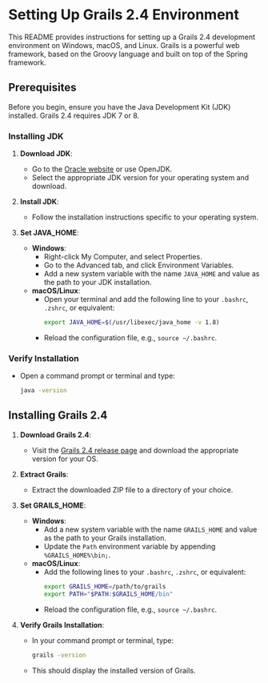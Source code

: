 # Setting Up Grails 2.4 Environment

This README provides instructions for setting up a Grails 2.4 development environment on Windows, macOS, and Linux. Grails is a powerful web framework, based on the Groovy language and built on top of the Spring framework.

## Prerequisites

Before you begin, ensure you have the Java Development Kit (JDK) installed. Grails 2.4 requires JDK 7 or 8.

### Installing JDK

1. **Download JDK**:
   - Go to the [Oracle website](https://www.oracle.com/java/technologies/javase/javase-jdk8-downloads.html) or use OpenJDK.
   - Select the appropriate JDK version for your operating system and download.

2. **Install JDK**:
   - Follow the installation instructions specific to your operating system.

3. **Set JAVA_HOME**:
   - **Windows**:
     - Right-click My Computer, and select Properties.
     - Go to the Advanced tab, and click Environment Variables.
     - Add a new system variable with the name `JAVA_HOME` and value as the path to your JDK installation.
   - **macOS/Linux**:
     - Open your terminal and add the following line to your `.bashrc`, `.zshrc`, or equivalent:
       ```bash
       export JAVA_HOME=$(/usr/libexec/java_home -v 1.8)
       ```
     - Reload the configuration file, e.g., `source ~/.bashrc`.

### Verify Installation

- Open a command prompt or terminal and type:
  ```bash
  java -version

## Installing Grails 2.4

1. **Download Grails 2.4**:
   - Visit the [Grails 2.4 release page](https://github.com/grails/grails-core/releases/tag/v2.4.0) and download the appropriate version for your OS.

2. **Extract Grails**:
   - Extract the downloaded ZIP file to a directory of your choice.

3. **Set GRAILS_HOME**:
   - **Windows**:
     - Add a new system variable with the name `GRAILS_HOME` and value as the path to your Grails installation.
     - Update the `Path` environment variable by appending `%GRAILS_HOME%\bin;`.
   - **macOS/Linux**:
     - Add the following lines to your `.bashrc`, `.zshrc`, or equivalent:
       ```bash
       export GRAILS_HOME=/path/to/grails
       export PATH="$PATH:$GRAILS_HOME/bin"
       ```
     - Reload the configuration file, e.g., `source ~/.bashrc`.

4. **Verify Grails Installation**:
   - In your command prompt or terminal, type:
     ```bash
     grails -version
     ```
   - This should display the installed version of Grails.
